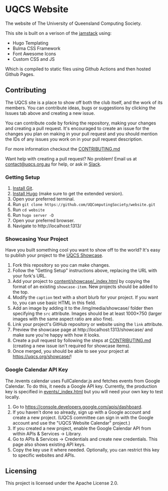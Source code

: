# UQCS Website

The website of The University of Queensland Computing Society.

This site is built on a verison of the [jamstack](https://jamstack.org/) using:

* Hugo Templating
* Bulma CSS Framework
* Font Awesome Icons
* Custom CSS and JS

Which is compiled to static files using Github Actions and then hosted Github Pages.


## Contributing
The UQCS site is a place to show off both the club itself, and the work of its members. You can contribute ideas, bugs or suggestions by clicking the Issues tab above and creating a new issue.

You can contribute code by forking the repository, making your changes and creating a pull request. It's encouraged to create an issue for the changes you plan on making in your pull request and you should mention the IDs of any issues you work on in your pull request description.

For more information checkout the [CONTRIBUTING.md](CONTRIBUTING.md)

Want help with creating a pull request? No problem!
Email us at contact@uqcs.org.au for help, or ask in [Slack](https://slack.uqcs.org.au/).


### Getting Setup

1. [Install Git](https://git-scm.com/book/en/v2/Getting-Started-Installing-Git).
2. [Install Hugo](https://gohugo.io/getting-started/installing/) (make sure to get the extended version).
4. Open your preferred terminal.
5. Run `git clone https://github.com/UQComputingSociety/website.git`
6. Run `cd website`
8. Run `hugo server -D`
9. Open your preferred browser.
10. Navigate to http://localhost:1313/

### Showcasing Your Project

Have you built something cool you want to show off to the world? It's easy to publish your project to the [UQCS Showcase](https://uqcs.org/showcase/).

1. Fork this repository so you can make changes.
2. Follow the "Getting Setup" instructions above, replacing the URL with your fork's URL.
2. Add your project to [content/showcase/_index.html](https://github.com/UQComputingSociety/website/blob/master/content/showcase/_index.html) by copying the format of an existing `showcase-item`. New projects should be added to the top.
3. Modify the `caption` text with a short blurb for your project. If you want to, you can use basic HTML in this field.
4. Add an image by adding it to the /img/media/showcase/ folder then specifying the `src` attribute. Images should be at least 1000&times;750 (larger images with the same aspect ratio are also fine).
5. Link your project's GitHub repository or website using the `link` attribute.
6. Preview the showcase page at http://localhost:1313/showcase/ and make sure you're happy with how it looks.
7. Create a pull request by following the steps at [CONTRIBUTING.md](CONTRIBUTING.md) (creating a new issue isn't required for showcase items).
8. Once merged, you should be able to see your project at https://uqcs.org/showcase/!

### Google Calendar API Key

The /events calendar uses FullCalendar.js and fetches events from Google Calendar. To do this, it needs a Google API key. Currently, the production key is specified in [events/\_index.html](https://github.com/UQComputingSociety/website/blob/master/content/events/_index.html) but you will need your own key to test locally.

1. Go to https://console.developers.google.com/apis/dashboard. 
2. If you haven't done so already, sign up with a Google account and create a new project. (UQCS committee can sign in with the Google account and use the "UQCS Website Calendar" project.)
3. If you created a new project, enable the Google Calendar API from within APIs & Services &rarr; Library.
4. Go to APIs & Services &rarr; Credentials and create new credentials. This page also shows existing API keys.
5. Copy the key use it where needed. Optionally, you can restrict this key to specific websites and APIs.

## Licensing

This project is licensed under the Apache License 2.0.
